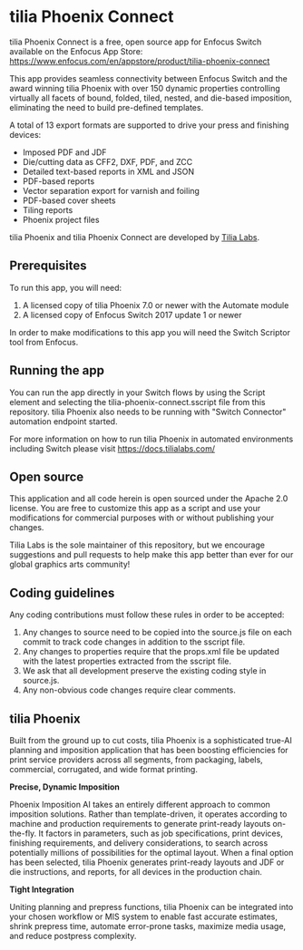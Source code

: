 # tilia Phoenix Connect

tilia Phoenix Connect is a free, open source app for Enfocus Switch available on the Enfocus App Store:
https://www.enfocus.com/en/appstore/product/tilia-phoenix-connect

This app provides seamless connectivity between Enfocus Switch and the award winning tilia Phoenix with over 150 dynamic properties controlling virtually all facets of bound, folded, tiled, nested, and die-based imposition, eliminating the need to build pre-defined templates.  

A total of 13 export formats are supported to drive your press and finishing devices:

- Imposed PDF and JDF
- Die/cutting data as CFF2, DXF, PDF, and ZCC
- Detailed text-based reports in XML and JSON
- PDF-based reports
- Vector separation export for varnish and foiling
- PDF-based cover sheets
- Tiling reports
- Phoenix project files

tilia Phoenix and tilia Phoenix Connect are developed by [Tilia Labs](https://tilialabs.com).

## Prerequisites

To run this app, you will need:
1. A licensed copy of tilia Phoenix 7.0 or newer with the Automate module
2. A licensed copy of Enfocus Switch 2017 update 1 or newer

In order to make modifications to this app you will need the Switch Scriptor tool from Enfocus.

## Running the app

You can run the app directly in your Switch flows by using the Script element and selecting the tilia-phoenix-connect.sscript file from this repository.  tilia Phoenix also needs to be running with "Switch Connector" automation endpoint started.

For more information on how to run tilia Phoenix in automated environments including Switch please visit https://docs.tilialabs.com/

## Open source

This application and all code herein is open sourced under the Apache 2.0 license.  You are free to customize this app as a script and use your modifications for commercial purposes with or without publishing your changes.

Tilia Labs is the sole maintainer of this repository, but we encourage suggestions and pull requests to help make this app better than ever for our global graphics arts community!

## Coding guidelines

Any coding contributions must follow these rules in order to be accepted:
1. Any changes to source need to be copied into the source.js file on each commit to track code changes in addition to the sscript file.
1. Any changes to properties require that the props.xml file be updated with the latest properties extracted from the sscript file.
1. We ask that all development preserve the existing coding style in source.js.
1. Any non-obvious code changes require clear comments.

## tilia Phoenix

Built from the ground up to cut costs, tilia Phoenix is a sophisticated true-AI planning and imposition application that has been boosting efficiencies for print service providers across all segments, from packaging, labels, commercial, corrugated, and wide format printing.

**Precise, Dynamic Imposition**

Phoenix Imposition AI takes an entirely different approach to common imposition solutions. Rather than template-driven, it operates according to machine and production requirements to generate print-ready layouts on-the-fly. It factors in parameters, such as job specifications, print devices, finishing requirements, and delivery considerations, to search across potentially millions of possibilities for the optimal layout. When a final option has been selected, tilia Phoenix generates print-ready layouts and JDF or die instructions, and reports, for all devices in the production chain.

**Tight Integration**

Uniting planning and prepress functions, tilia Phoenix can be integrated into your chosen workflow or MIS system to enable fast accurate estimates, shrink prepress time, automate error-prone tasks, maximize media usage, and reduce postpress complexity.

